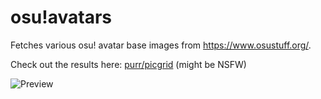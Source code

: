 # osu!avatars
Fetches various osu! avatar base images from https://www.osustuff.org/.

Check out the results here: [purr/picgrid](https://purr.now.sh/picgrid) (might be NSFW)

![Preview](https://i.imgur.com/VbzODnU.png)
